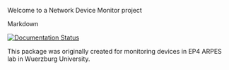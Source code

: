 Welcome to a Network Device Monitor project


Markdown

[![Documentation Status](https://readthedocs.org/projects/network-device-monitor/badge/?version=latest)](https://network-device-monitor.readthedocs.io/en/latest/?badge=latest)


This package was originally created for monitoring devices in EP4 ARPES lab in Wuerzburg University.